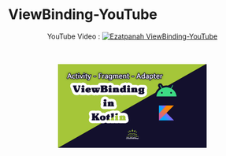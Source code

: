# ViewBinding-YouTube

<center>

  
YouTube Video : <a href="https://www.youtube.com/watch?v=JxsJxuNIcMk" target="_blank"><img alt="Ezatpanah ViewBinding-YouTube" src="https://emojipedia-us.s3.amazonaws.com/content/2020/04/05/yt.png" width="2%"></a>
 <br>  
<br>  

<a href="https://www.youtube.com/watch?v=JxsJxuNIcMk" target="_blank"><img alt="Ezatpanah ViewBinding-YouTube" src="viewBinding.jpg" width="60%"></a>
  
</center>
